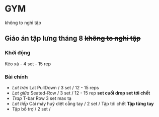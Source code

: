 # GYM
không to nghỉ tập
## Giáo án tập lưng tháng 8 ~~không to nghỉ tập~~
### Khởi động 
Kéo xà - 4 set - 15 rep
### Bài chính
- *Lat trên* Lat PullDown / 3 set / 12 - 15 reps
- *Lat giữa* Seated-Row / 3 set / 12 - 15 rep **set cuối drop set tới chết**
- *Trap* T-bar Row 3 set max tạ
- *Lat tiếp* Cái máy huỷ diệt cẳng tay / 2 set / Tập tới chết **Tập từng tay**
- Tập bổ trợ / 2 set /
  

